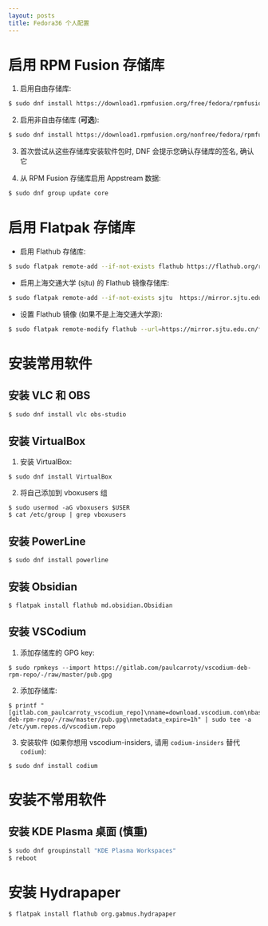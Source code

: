 ```yaml
---
layout: posts
title: Fedora36 个人配置
---
```



# 启用 RPM Fusion 存储库

1. 启用自由存储库:

```bash
$ sudo dnf install https://download1.rpmfusion.org/free/fedora/rpmfusion-free-release-$(rpm -E %fedora).noarch.rpm
```

2. 启用非自由存储库 (**可选**):

```bash
$ sudo dnf install https://download1.rpmfusion.org/nonfree/fedora/rpmfusion-nonfree-release-$(rpm -E %fedora).noarch.rpm
```

3. 首次尝试从这些存储库安装软件包时, DNF 会提示您确认存储库的签名, 确认它

4. 从 RPM Fusion 存储库启用 Appstream 数据:

```bash
$ sudo dnf group update core
```




# 启用 Flatpak 存储库

- 启用 Flathub 存储库:

```bash
$ sudo flatpak remote-add --if-not-exists flathub https://flathub.org/repo/flathub.flatpakrepo
```

- 启用上海交通大学 (sjtu) 的 Flathub 镜像存储库:

```bash
$ sudo flatpak remote-add --if-not-exists sjtu  https://mirror.sjtu.edu.cn/flathub/flathub.flatpakrepo
```

- 设置 Flathub 镜像 (如果不是上海交通大学源):

```bash
$ sudo flatpak remote-modify flathub --url=https://mirror.sjtu.edu.cn/flathub
```




# 安装常用软件

## 安装 VLC 和 OBS

```bash
$ sudo dnf install vlc obs-studio
```

## 安装 VirtualBox

1. 安装 VirtualBox:

```
$ sudo dnf install VirtualBox
```

2. 将自己添加到 vboxusers 组

```
$ sudo usermod -aG vboxusers $USER
$ cat /etc/group | grep vboxusers
```

## 安装 PowerLine

```
$ sudo dnf install powerline
```

## 安装 Obsidian

```
$ flatpak install flathub md.obsidian.Obsidian
```

## 安装 VSCodium

1. 添加存储库的 GPG key:

```
$ sudo rpmkeys --import https://gitlab.com/paulcarroty/vscodium-deb-rpm-repo/-/raw/master/pub.gpg
```

2. 添加存储库:

```
$ printf "[gitlab.com_paulcarroty_vscodium_repo]\nname=download.vscodium.com\nbaseurl=https://download.vscodium.com/rpms/\nenabled=1\ngpgcheck=1\nrepo_gpgcheck=1\ngpgkey=https://gitlab.com/paulcarroty/vscodium-deb-rpm-repo/-/raw/master/pub.gpg\nmetadata_expire=1h" | sudo tee -a /etc/yum.repos.d/vscodium.repo
```

3. 安装软件 (如果你想用 vscodium-insiders, 请用 `codium-insiders` 替代 `codium`):

```
$ sudo dnf install codium
```






# 安装不常用软件

## 安装 KDE Plasma 桌面 (**慎重**)

```bash
$ sudo dnf groupinstall "KDE Plasma Workspaces"
$ reboot
```

# 安装 Hydrapaper

```
$ flatpak install flathub org.gabmus.hydrapaper
```

